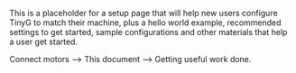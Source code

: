 This is a placeholder for a setup page that will help new users configure TinyG to match their machine, plus a hello world example, recommended settings to get started, sample configurations and other materials that help a user get started.

Connect motors --> This document --> Getting useful work done.